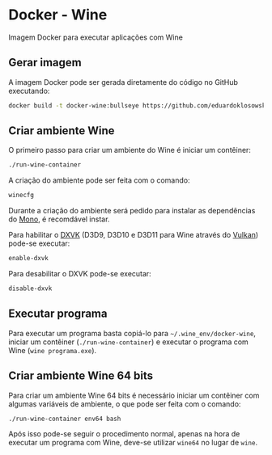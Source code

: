 # Docker - Wine

Imagem Docker para executar aplicações com Wine

## Gerar imagem

A imagem Docker pode ser gerada diretamente do código no GitHub executando:

```sh
docker build -t docker-wine:bullseye https://github.com/eduardoklosowski/docker-wine.git#main
```

## Criar ambiente Wine

O primeiro passo para criar um ambiente do Wine é iniciar um contêiner:

```sh
./run-wine-container
```

A criação do ambiente pode ser feita com o comando:

```sh
winecfg
```

Durante a criação do ambiente será pedido para instalar as dependências do [Mono](https://www.mono-project.com/), é recomdável instar.

Para habilitar o [DXVK](https://github.com/doitsujin/dxvk) (D3D9, D3D10 e D3D11 para Wine através do [Vulkan](https://www.vulkan.org/)) pode-se executar:

```sh
enable-dxvk
```

Para desabilitar o DXVK pode-se executar:

```sh
disable-dxvk
```

## Executar programa

Para executar um programa basta copiá-lo para `~/.wine_env/docker-wine`, iniciar um contêiner (`./run-wine-container`) e executar o programa com Wine (`wine programa.exe`).

## Criar ambiente Wine 64 bits

Para criar um ambiente Wine 64 bits é necessário iniciar um contêiner com algumas variáveis de ambiente, o que pode ser feita com o comando:

```sh
./run-wine-container env64 bash
```

Após isso pode-se seguir o procedimento normal, apenas na hora de executar um programa com Wine, deve-se utilizar `wine64` no lugar de `wine`.
